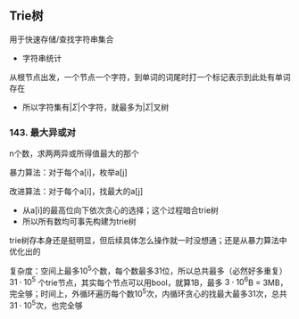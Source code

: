 ## Trie树

用于快速存储/查找字符串集合

- 字符串统计


从根节点出发，一个节点一个字符，到单词的词尾时打一个标记表示到此处有单词存在

- 所以字符集有$|\Sigma|$个字符，就最多为$|\Sigma|$叉树


### 143. 最大异或对

n个数，求两两异或所得值最大的那个

暴力算法：对于每个a[i]，枚举a[j]

改进算法：对于每个a[i]，找最大的a[j]

- 从a[i]的最高位向下依次贪心的选择；这个过程暗合trie树
- 所以所有数均可事先构建为trie树

trie树存本身还是挺明显，但后续具体怎么操作就一时没想通；还是从暴力算法中优化出的

复杂度：空间上最多$10^5$个数，每个数最多31位，所以总共最多（必然好多重复）$31 \cdot 10^5$ 个trie节点，其实每个节点可以用bool，就算1B，最多 $3\cdot 10^6$B = 3MB，完全够；时间上，外循环遍历每个数$10^5$次，内循环贪心的找最大最多31次，总共$31\cdot 10^5$次，也完全够
